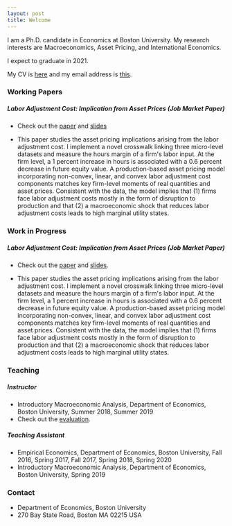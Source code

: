 ```yaml
---
layout: post
title: Welcome
---
```


I am a Ph.D. candidate in Economics at Boston University. My research interests are Macroeconomics, Asset Pricing, and International Economics.

I expect to graduate in 2021.

My CV is [here](/archive/dongweixu_cv.pdf) and my email address is [this](mailto:xud@bu).

### Working Papers

##### Labor Adjustment Cost: Implication from Asset Prices (Job Market Paper)

- Check out the [paper](/archive/dongweixu_cv.pdf) and [slides](/archive/dongweixu_cv.pdf)

- This paper studies the asset pricing implications arising from the labor adjustment cost. I implement a novel crosswalk linking three micro-level datasets and measure the hours margin of a firm's labor input. At the firm level, a 1 percent increase in hours is associated with a 0.6 percent decrease in future equity value. A production-based asset pricing model incorporating non-convex, linear, and convex labor adjustment cost components matches key firm-level moments of real quantities and asset prices. Consistent with the data, the model implies that (1) firms face labor adjustment costs mostly in the form of disruption to production and that (2) a macroeconomic shock that reduces labor adjustment costs leads to high marginal utility states.

### Work in Progress

##### Labor Adjustment Cost: Implication from Asset Prices (Job Market Paper)

- Check out the [paper](/archive/dongweixu_cv.pdf) and [slides](/archive/dongweixu_cv.pdf).

- This paper studies the asset pricing implications arising from the labor adjustment cost. I implement a novel crosswalk linking three micro-level datasets and measure the hours margin of a firm's labor input. At the firm level, a 1 percent increase in hours is associated with a 0.6 percent decrease in future equity value. A production-based asset pricing model incorporating non-convex, linear, and convex labor adjustment cost components matches key firm-level moments of real quantities and asset prices. Consistent with the data, the model implies that (1) firms face labor adjustment costs mostly in the form of disruption to production and that (2) a macroeconomic shock that reduces labor adjustment costs leads to high marginal utility states.

### Teaching

##### Instructor

- Introductory Macroeconomic Analysis, Department of Economics, Boston University, Summer 2018, Summer 2019
- Check out the [evaluation](/archive/dongweixu_cv.pdf).

##### Teaching Assistant

- Empirical Economics, Department of Economics, Boston University, Fall 2016, Spring 2017, Fall 2017, Spring 2018, Spring 2020
- Introductory Macroeconomic Analysis, Department of Economics, Boston University, Spring 2019

### Contact

- Department of Economics, Boston University
- 270 Bay State Road, Boston MA 02215 USA


